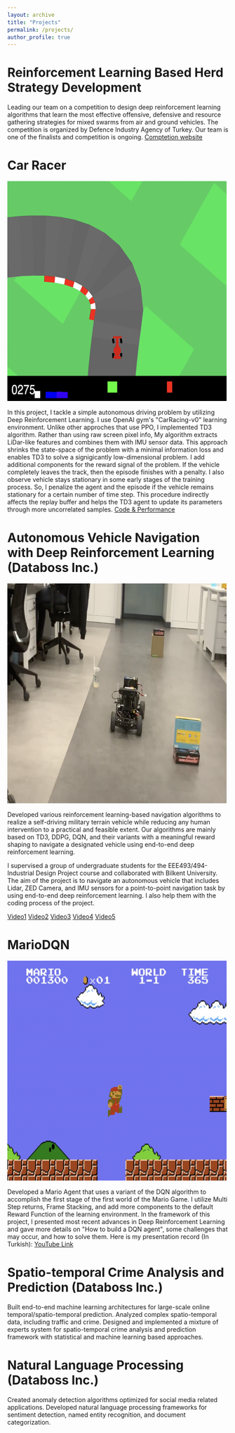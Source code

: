 ```yaml
---
layout: archive
title: "Projects"
permalink: /projects/
author_profile: true
---
```

# Reinforcement Learning Based Herd Strategy Development

Leading our team on a competition to design deep reinforcement learning algorithms that learn the most effective offensive, defensive and resource gathering strategies for mixed swarms from air and ground vehicles. The competition is organized by Defence Industry Agency of Turkey. Our team is one of the finalists and competition is ongoing. [Comptetion website](https://y3.ssyz.org.tr/y3/competition/suru)

# Car Racer

<img src="/files/carracertd3.png" width="500" height="500" />

In this project, I tackle a simple autonomous driving problem by utilizing Deep Reinforcement Learning. I use OpenAI gym's "CarRacing-v0" learning environment. Unlike other approches that use PPO, I implemented TD3 algorithm. Rather than using raw screen pixel info, My algorithm extracts LiDar-like features and combines them with IMU sensor data. This approach shrinks the state-space of the problem with a minimal information loss and enables TD3 to solve a signigicantly low-dimensional problem. I add additional components for the reward signal of the problem. If the vehicle completely leaves the track, then the episode finishes with a penalty. I also observe vehicle stays stationary in some early stages of the training process. So, I penalize the agent and the episode if the vehicle remains stationary for a certain number of time step. This procedure indirectly affects the replay buffer and helps the TD3 agent to update its parameters through more uncorrelated samples.
[Code & Performance](https://github.com/doganjr/carRaceTD3)

# Autonomous Vehicle Navigation with Deep Reinforcement Learning (Databoss Inc.)

<img src="/files/autodrive.png" width="500" height="500" />

Developed various reinforcement learning-based navigation algorithms to realize a self-driving military terrain vehicle while reducing any human intervention to a practical and feasible extent. Our algorithms are mainly based on TD3, DDPG, DQN, and their variants with a meaningful reward shaping to navigate a designated vehicle using end-to-end deep reinforcement learning. 

 I supervised a group of undergraduate students for the EEE493/494-Industrial Design Project course and collaborated with Bilkent University. The aim of the project is to navigate an autonomous vehicle that includes Lidar, ZED Camera, and IMU sensors for a point-to-point navigation task by using end-to-end deep reinforcement learning. I also help them with the coding process of the project.


[Video1](https://drive.google.com/file/d/1cydSGHRMMQOVA6G1NzMHNKAsRVR-L5H2/view?usp=sharing)
[Video2](https://drive.google.com/file/d/11ppiVDL1N6hPjpOGDdNeiUHCq9OpRh_J/view?usp=sharing)
[Video3](https://drive.google.com/file/d/1hQEWFOX1yEn9SXGDKCd9fzIOXB6aueHV/view?usp=sharing)
[Video4](https://drive.google.com/file/d/1ccViVKb2jcc8qpcFWS8wiwZjHxQe9GX8/view?usp=sharing)
[Video5](https://drive.google.com/file/d/1zRpX37QBUa9kl7-plpKz8mWobSLt5BX3/view?usp=sharing)

# MarioDQN

<img src="/files/mariodqn.png" width="500" height="500" />

Developed a Mario Agent that uses a variant of the DQN algorithm to accomplish the first stage of the first world of the Mario Game. I utilize Multi Step returns, Frame Stacking, and add more components to the default Reward Function of the learning environment. In the framework of this project, I presented most recent advances in Deep Reinforcement Learning and gave more details on "How to build a DQN agent", some challenges that may occur, and how to solve them. Here is my presentation record (In Turkish): [YouTube Link](https://www.youtube.com/watch?v=d-zQrNVGfFg)

# Spatio-temporal Crime Analysis and Prediction (Databoss Inc.)

Built end-to-end machine learning architectures for large-scale online temporal/spatio-temporal prediction. Analyzed complex spatio-temporal data, including traffic and crime. Designed and implemented a mixture of experts system for spatio-temporal crime analysis and prediction framework with statistical and machine learning based approaches.

# Natural Language Processing (Databoss Inc.)

Created anomaly detection algorithms optimized for social media related applications. Developed natural language processing frameworks for sentiment
detection, named entity recognition, and document categorization.